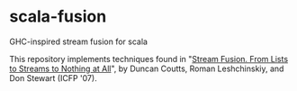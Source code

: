 # scala-fusion
GHC-inspired stream fusion for scala

This repository implements techniques found in "[Stream Fusion. From Lists to Streams to Nothing at All](http://citeseer.ist.psu.edu/viewdoc/summary?doi=10.1.1.104.7401)", by Duncan Coutts, Roman Leshchinskiy, and Don Stewart (ICFP '07).